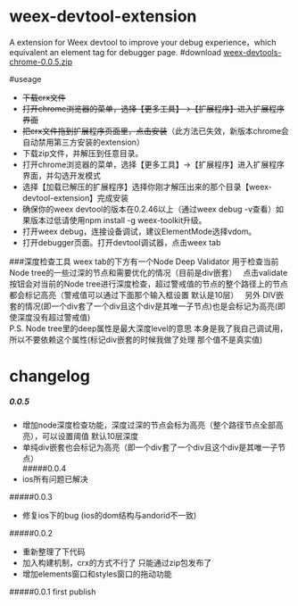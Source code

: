 # weex-devtool-extension
A extension for Weex devtool to improve your debug experience，which equivalent an element tag for debugger page.
#download 
[weex-devtools-chrome-0.0.5.zip](https://github.com/weexteam/weex-devtool-extension/releases/download/0.0.5/weex-devtools-chrome.zip)

#useage
* ~~下载crx文件~~
* ~~打开chrome浏览器的菜单，选择【更多工具】->【扩展程序】进入扩展程序界面~~
* ~~把crx文件拖到扩展程序页面里，点击安装~~（此方法已失效，新版本chrome会自动禁用第三方安装的extension）
* 下载zip文件，并解压到任意目录。
* 打开chrome浏览器的菜单，选择【更多工具】->【扩展程序】进入扩展程序界面，并勾选开发模式
* 选择【加载已解压的扩展程序】选择你刚才解压出来的那个目录【weex-devtool-extension】完成安装
* 确保你的weex devtool的版本在0.2.46以上（通过weex debug -v查看）如果版本过低请使用npm install -g weex-toolkit升级。
* 打开weex debug，连接设备调试，建议ElementMode选择vdom。
* 打开debugger页面。打开devtool调试器，点击weex tab  

###深度检查工具
 weex tab的下方有一个Node Deep Validator 用于检查当前Node tree的一些过深的节点和需要优化的情况（目前是div嵌套）  
 点击validate按钮会对当前的Node tree进行深度检查，超过警戒值的节点的整个路径上的节点都会标记高亮（警戒值可以通过下面那个输入框设置 默认是10层）  
 另外 DIV嵌套的情况(即一个div套了一个div且这个div是其唯一子节点)也是会标记为高亮(即使深度没有超过警戒值)  
 P.S. Node tree里的deep属性是最大深度level的意思 本身是我了我自己调试用，所以不要依赖这个属性(标记div嵌套的时候我做了处理 那个值不是真实值)  
 
# changelog

##### 0.0.5  
* 增加node深度检查功能，深度过深的节点会标为高亮（整个路径节点全部高亮），可以设置阈值 默认10层深度
* 单纯div嵌套也会标记为高亮（即一个div套了一个div且这个div是其唯一子节点）  
#####0.0.4
* ios所有问题已解决  

#####0.0.3
* 修复ios下的bug (ios的dom结构与andorid不一致)  

#####0.0.2
* 重新整理了下代码
* 加入构建机制，crx的方式不行了 只能通过zip包发布了
* 增加elements窗口和styles窗口的拖动功能

#####0.0.1
first publish
